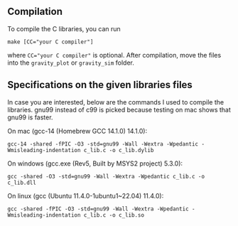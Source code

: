 ## Compilation
To compile the C libraries, you can run
```
make [CC="your C compiler"]
```
where `CC="your C compiler"` is optional.
After compilation, move the files into the `gravity_plot` or `gravity_sim` folder.

## Specifications on the given libraries files
In case you are interested, below are the commands I used to compile the libraries.
gnu99 instead of c99 is picked because testing on mac shows that gnu99 is faster.

On mac (gcc-14 (Homebrew GCC 14.1.0) 14.1.0):
```
gcc-14 -shared -fPIC -O3 -std=gnu99 -Wall -Wextra -Wpedantic -Wmisleading-indentation c_lib.c -o c_lib.dylib
```

On windows (gcc.exe (Rev5, Built by MSYS2 project) 5.3.0):
```
gcc -shared -O3 -std=gnu99 -Wall -Wextra -Wpedantic c_lib.c -o c_lib.dll
```

On linux (gcc (Ubuntu 11.4.0-1ubuntu1~22.04) 11.4.0):
```
gcc -shared -fPIC -O3 -std=gnu99 -Wall -Wextra -Wpedantic -Wmisleading-indentation c_lib.c -o c_lib.so
```